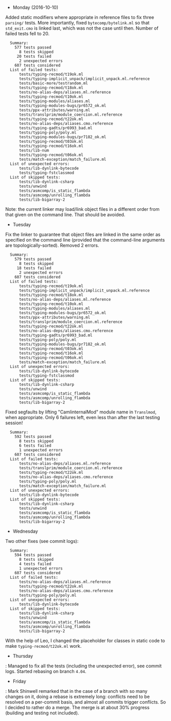* Monday (2016-10-10)  

Added static modifiers where appropriate in reference files to fix three
  `parsing/` tests.
  More importantly, fixed `bytecomp/bytelink.ml` so that `std_exit.cmo` is
  linked last, which was not the case until then. Number of failed tests fell to
  20.

```
  Summary:
    577 tests passed
      8 tests skipped
     20 tests failed
      2 unexpected errors
    607 tests considered
  List of failed tests:
      tests/typing-recmod/t19ok.ml
      tests/typing-implicit_unpack/implicit_unpack.ml.reference
      tests/basic-more/testrandom.ml
      tests/typing-recmod/t18ok.ml
      tests/no-alias-deps/aliases.ml.reference
      tests/typing-recmod/t10ok.ml
      tests/typing-modules/aliases.ml
      tests/typing-modules-bugs/pr6572_ok.ml
      tests/ppx-attributes/warning.ml
      tests/translprim/module_coercion.ml.reference
      tests/typing-recmod/t22ok.ml
      tests/no-alias-deps/aliases.cmo.reference
      tests/typing-gadts/pr6993_bad.ml
      tests/typing-poly/poly.ml
      tests/typing-modules-bugs/pr7182_ok.ml
      tests/typing-recmod/t03ok.ml
      tests/typing-recmod/t16ok.ml
      tests/lib-num
      tests/typing-recmod/t06ok.ml
      tests/match-exception/match_failure.ml
  List of unexpected errors:
      tests/lib-dynlink-bytecode
      tests/typing-fstclassmod
  List of skipped tests:
      tests/lib-dynlink-csharp
      tests/unwind
      tests/asmcomp/is_static_flambda
      tests/asmcomp/unrolling_flambda
      tests/lib-bigarray-2
```

  Note: the current linker may load/link object files in a different order from
  that given on the command line. That should be avoided.

* Tuesday  

Fix the linker to guarantee that object files are linked in the same order as
  specified on the command line (provided that the command-line arguments are
  topologically-sorted). Removed 2 errors.

```
  Summary:
    579 tests passed
      8 tests skipped
     18 tests failed
      2 unexpected errors
    607 tests considered
  List of failed tests:
      tests/typing-recmod/t19ok.ml
      tests/typing-implicit_unpack/implicit_unpack.ml.reference
      tests/typing-recmod/t18ok.ml
      tests/no-alias-deps/aliases.ml.reference
      tests/typing-recmod/t10ok.ml
      tests/typing-modules/aliases.ml
      tests/typing-modules-bugs/pr6572_ok.ml
      tests/ppx-attributes/warning.ml
      tests/translprim/module_coercion.ml.reference
      tests/typing-recmod/t22ok.ml
      tests/no-alias-deps/aliases.cmo.reference
      tests/typing-gadts/pr6993_bad.ml
      tests/typing-poly/poly.ml
      tests/typing-modules-bugs/pr7182_ok.ml
      tests/typing-recmod/t03ok.ml
      tests/typing-recmod/t16ok.ml
      tests/typing-recmod/t06ok.ml
      tests/match-exception/match_failure.ml
  List of unexpected errors:
      tests/lib-dynlink-bytecode
      tests/typing-fstclassmod
  List of skipped tests:
      tests/lib-dynlink-csharp
      tests/unwind
      tests/asmcomp/is_static_flambda
      tests/asmcomp/unrolling_flambda
      tests/lib-bigarray-2
```

  Fixed segfaults by lifting "CamlinternalMod" module name in `Translmod`, when
  appropriate. Only 6 failures left, even less than after the last testing
  session!

```
  Summary:
    592 tests passed
      8 tests skipped
      6 tests failed
      1 unexpected errors
    607 tests considered
  List of failed tests:
      tests/no-alias-deps/aliases.ml.reference
      tests/translprim/module_coercion.ml.reference
      tests/typing-recmod/t22ok.ml
      tests/no-alias-deps/aliases.cmo.reference
      tests/typing-poly/poly.ml
      tests/match-exception/match_failure.ml
  List of unexpected errors:
      tests/lib-dynlink-bytecode
  List of skipped tests:
      tests/lib-dynlink-csharp
      tests/unwind
      tests/asmcomp/is_static_flambda
      tests/asmcomp/unrolling_flambda
      tests/lib-bigarray-2
```

* Wednesday  

Two other fixes (see commit logs):

```
  Summary:
    594 tests passed
      8 tests skipped
      4 tests failed
      1 unexpected errors
    607 tests considered
  List of failed tests:
      tests/no-alias-deps/aliases.ml.reference
      tests/typing-recmod/t22ok.ml
      tests/no-alias-deps/aliases.cmo.reference
      tests/typing-poly/poly.ml
  List of unexpected errors:
      tests/lib-dynlink-bytecode
  List of skipped tests:
      tests/lib-dynlink-csharp
      tests/unwind
      tests/asmcomp/is_static_flambda
      tests/asmcomp/unrolling_flambda
      tests/lib-bigarray-2
```

  With the help of Leo, I changed the placeholder for classes in static code to
  make `typing-recmod/t22ok.ml` work.

* Thursday  

: Managed to fix all the tests (including the unexpected error), see commit
  logs.
  Started rebasing on branch `4.04`.

* Friday  

: Mark Shinwell remarked that in the case of a branch with so many changes on
  it, doing a rebase is extremely long: conflicts need to be resolved on a
  per-commit basis, and almost all commits trigger conflicts. So I decided to
  rather do a merge.
  The merge is at about 30% progress (building and testing not included).

